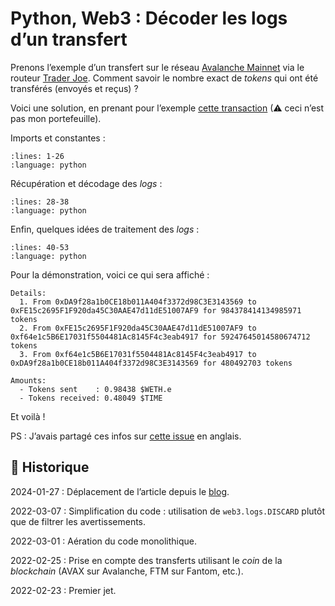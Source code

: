# Python, Web3 : Décoder les logs d’un transfert

Prenons l’exemple d’un transfert sur le réseau [Avalanche Mainnet](https://www.avax.network) via le routeur [Trader Joe](https://lfj.gg/avalanche).
Comment savoir le nombre exact de *tokens* qui ont été transférés (envoyés et reçus) ?

Voici une solution, en prenant pour l’exemple [cette transaction](https://snowtrace.io/tx/0x5270f284b2a5432e264be7a173fd5f187983a86d80e7f65cf2e9125b7fde1e51) (⚠ ceci n’est pas mon portefeuille).

Imports et constantes :

```{literalinclude} snippets/web3py-decoder-logs-transfert.py
:lines: 1-26
:language: python
```

Récupération et décodage des *logs* :

```{literalinclude} snippets/web3py-decoder-logs-transfert.py
:lines: 28-38
:language: python
```

Enfin, quelques idées de traitement des *logs* :

```{literalinclude} snippets/web3py-decoder-logs-transfert.py
:lines: 40-53
:language: python
```

Pour la démonstration, voici ce qui sera affiché :

```{code-block} text
Details:
  1. From 0xDA9f28a1b0CE18b011A404f3372d98C3E3143569 to 0xFE15c2695F1F920da45C30AAE47d11dE51007AF9 for 984378414134985971 tokens
  2. From 0xFE15c2695F1F920da45C30AAE47d11dE51007AF9 to 0xf64e1c5B6E17031f5504481Ac8145F4c3eab4917 for 59247645014580674712 tokens
  3. From 0xf64e1c5B6E17031f5504481Ac8145F4c3eab4917 to 0xDA9f28a1b0CE18b011A404f3372d98C3E3143569 for 480492703 tokens

Amounts:
  - Tokens sent    : 0.98438 $WETH.e
  - Tokens received: 0.48049 $TIME
```

Et voilà !

PS : J’avais partagé ces infos sur [cette issue](https://github.com/ethereum/web3.py/issues/1061#issuecomment-1049177039) en anglais.

## 📜 Historique

2024-01-27
: Déplacement de l’article depuis le [blog](https://www.tiger-222.fr/?d=2022/02/23/21/24/20-python-web3-decoder-les-logs-dun-transfert).

2022-03-07
: Simplification du code : utilisation de `web3.logs.DISCARD` plutôt que de filtrer les avertissements.

2022-03-01
: Aération du code monolithique.

2022-02-25
: Prise en compte des transferts utilisant le *coin* de la *blockchain* (AVAX sur Avalanche, FTM sur Fantom, etc.).

2022-02-23
: Premier jet.
